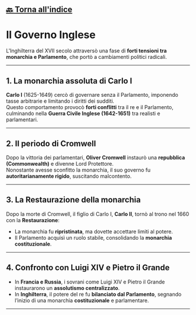 [🔙 Torna all'indice](../index.md)
---

# Il Governo Inglese

L'Inghilterra del XVII secolo attraversò una fase di **forti tensioni tra monarchia e Parlamento**, che portò a cambiamenti politici radicali.

---

## 1. La monarchia assoluta di Carlo I

**Carlo I** (1625-1649) cercò di governare senza il Parlamento, imponendo tasse arbitrarie e limitando i diritti dei sudditi.  
Questo comportamento provocò **forti conflitti** tra il re e il Parlamento, culminando nella **Guerra Civile Inglese (1642-1651)** tra realisti e parlamentari.

---

## 2. Il periodo di Cromwell

Dopo la vittoria dei parlamentari, **Oliver Cromwell** instaurò una **repubblica (Commonwealth)** e divenne Lord Protettore.  
Nonostante avesse sconfitto la monarchia, il suo governo fu **autoritarianamente rigido**, suscitando malcontento.  

---

## 3. La Restaurazione della monarchia

Dopo la morte di Cromwell, il figlio di Carlo I, **Carlo II**, tornò al trono nel 1660 con la **Restaurazione**:  
- La monarchia fu **ripristinata**, ma dovette accettare limiti al potere.  
- Il Parlamento acquisì un ruolo stabile, consolidando la **monarchia costituzionale**.

---

## 4. Confronto con Luigi XIV e Pietro il Grande

- In **Francia e Russia**, i sovrani come Luigi XIV e Pietro il Grande instaurarono un **assolutismo centralizzato**.  
- In **Inghilterra**, il potere del re fu **bilanciato dal Parlamento**, segnando l’inizio di una monarchia **costituzionale** e parlamentare.

---

